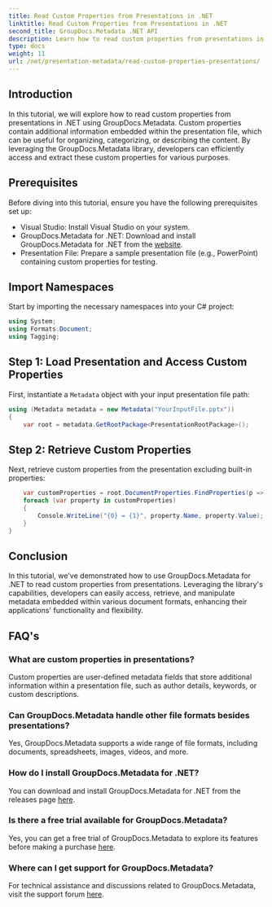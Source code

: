```yaml
---
title: Read Custom Properties from Presentations in .NET
linktitle: Read Custom Properties from Presentations in .NET
second_title: GroupDocs.Metadata .NET API
description: Learn how to read custom properties from presentations in .NET using GroupDocs.Metadata. Access and retrieve metadata efficiently.
type: docs
weight: 11
url: /net/presentation-metadata/read-custom-properties-presentations/
---
```

## Introduction
In this tutorial, we will explore how to read custom properties from presentations in .NET using GroupDocs.Metadata. Custom properties contain additional information embedded within the presentation file, which can be useful for organizing, categorizing, or describing the content. By leveraging the GroupDocs.Metadata library, developers can efficiently access and extract these custom properties for various purposes.
## Prerequisites
Before diving into this tutorial, ensure you have the following prerequisites set up:
- Visual Studio: Install Visual Studio on your system.
- GroupDocs.Metadata for .NET: Download and install GroupDocs.Metadata for .NET from the [website](https://releases.groupdocs.com/metadata/net/).
- Presentation File: Prepare a sample presentation file (e.g., PowerPoint) containing custom properties for testing.

## Import Namespaces
Start by importing the necessary namespaces into your C# project:
```csharp
using System;
using Formats.Document;
using Tagging;
```
## Step 1: Load Presentation and Access Custom Properties
First, instantiate a `Metadata` object with your input presentation file path:
```csharp
using (Metadata metadata = new Metadata("YourInputFile.pptx"))
{
    var root = metadata.GetRootPackage<PresentationRootPackage>();
```
## Step 2: Retrieve Custom Properties
Next, retrieve custom properties from the presentation excluding built-in properties:
```csharp
    var customProperties = root.DocumentProperties.FindProperties(p => !p.Tags.Contains(Tags.Document.BuiltIn));
    foreach (var property in customProperties)
    {
        Console.WriteLine("{0} = {1}", property.Name, property.Value);
    }
}
```

## Conclusion
In this tutorial, we've demonstrated how to use GroupDocs.Metadata for .NET to read custom properties from presentations. Leveraging the library's capabilities, developers can easily access, retrieve, and manipulate metadata embedded within various document formats, enhancing their applications' functionality and flexibility.

## FAQ's
### What are custom properties in presentations?
Custom properties are user-defined metadata fields that store additional information within a presentation file, such as author details, keywords, or custom descriptions.
### Can GroupDocs.Metadata handle other file formats besides presentations?
Yes, GroupDocs.Metadata supports a wide range of file formats, including documents, spreadsheets, images, videos, and more.
### How do I install GroupDocs.Metadata for .NET?
You can download and install GroupDocs.Metadata for .NET from the releases page [here](https://releases.groupdocs.com/metadata/net/).
### Is there a free trial available for GroupDocs.Metadata?
Yes, you can get a free trial of GroupDocs.Metadata to explore its features before making a purchase [here](https://releases.groupdocs.com/).
### Where can I get support for GroupDocs.Metadata?
For technical assistance and discussions related to GroupDocs.Metadata, visit the support forum [here](https://forum.groupdocs.com/c/metadata/14).
